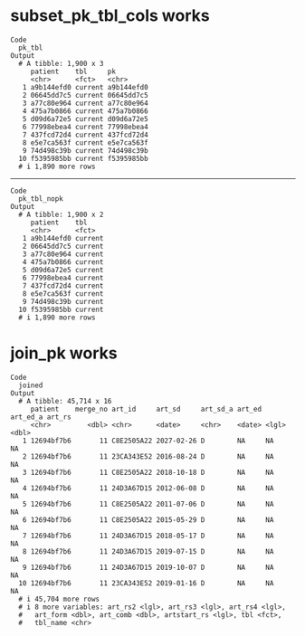 # subset_pk_tbl_cols works

    Code
      pk_tbl
    Output
      # A tibble: 1,900 x 3
         patient    tbl     pk        
         <chr>      <fct>   <chr>     
       1 a9b144efd0 current a9b144efd0
       2 06645dd7c5 current 06645dd7c5
       3 a77c80e964 current a77c80e964
       4 475a7b0866 current 475a7b0866
       5 d09d6a72e5 current d09d6a72e5
       6 77998ebea4 current 77998ebea4
       7 437fcd72d4 current 437fcd72d4
       8 e5e7ca563f current e5e7ca563f
       9 74d498c39b current 74d498c39b
      10 f5395985bb current f5395985bb
      # i 1,890 more rows

---

    Code
      pk_tbl_nopk
    Output
      # A tibble: 1,900 x 2
         patient    tbl    
         <chr>      <fct>  
       1 a9b144efd0 current
       2 06645dd7c5 current
       3 a77c80e964 current
       4 475a7b0866 current
       5 d09d6a72e5 current
       6 77998ebea4 current
       7 437fcd72d4 current
       8 e5e7ca563f current
       9 74d498c39b current
      10 f5395985bb current
      # i 1,890 more rows

# join_pk works

    Code
      joined
    Output
      # A tibble: 45,714 x 16
         patient    merge_no art_id     art_sd     art_sd_a art_ed art_ed_a art_rs
         <chr>         <dbl> <chr>      <date>     <chr>    <date> <lgl>     <dbl>
       1 12694bf7b6       11 C8E2505A22 2027-02-26 D        NA     NA           NA
       2 12694bf7b6       11 23CA343E52 2016-08-24 D        NA     NA           NA
       3 12694bf7b6       11 C8E2505A22 2018-10-18 D        NA     NA           NA
       4 12694bf7b6       11 24D3A67D15 2012-06-08 D        NA     NA           NA
       5 12694bf7b6       11 C8E2505A22 2011-07-06 D        NA     NA           NA
       6 12694bf7b6       11 C8E2505A22 2015-05-29 D        NA     NA           NA
       7 12694bf7b6       11 24D3A67D15 2018-05-17 D        NA     NA           NA
       8 12694bf7b6       11 24D3A67D15 2019-07-15 D        NA     NA           NA
       9 12694bf7b6       11 24D3A67D15 2019-10-07 D        NA     NA           NA
      10 12694bf7b6       11 23CA343E52 2019-01-16 D        NA     NA           NA
      # i 45,704 more rows
      # i 8 more variables: art_rs2 <lgl>, art_rs3 <lgl>, art_rs4 <lgl>,
      #   art_form <dbl>, art_comb <dbl>, artstart_rs <lgl>, tbl <fct>,
      #   tbl_name <chr>

